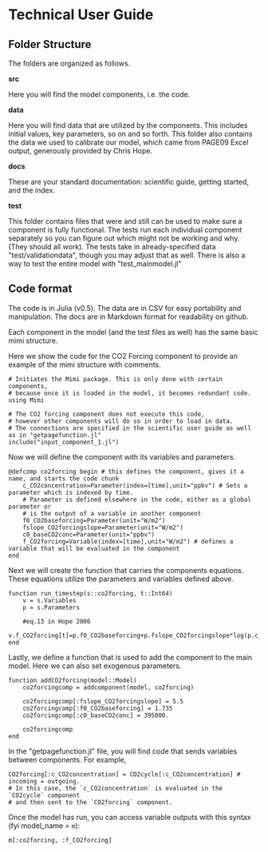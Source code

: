 # Technical User Guide

## Folder Structure

The folders are organized as follows.

**src**

Here you will find the model components, i.e. the code.

**data**

Here you will find data that are utilized by the components. This includes initial values, key parameters, so on and so forth. This folder also contains the data we used to calibrate our model, which came from PAGE09 Excel output, generously provided by Chris Hope.

**docs**

These are your standard documentation: scientific guide, getting started, and the index.

**test**

This folder contains files that were and still can be used to make sure a component is fully functional. The tests run each individual component separately so you can figure out which might not be working and why. (They should all work). The tests take in already-specified data "test/validationdata", though you may adjust that as well. There is also a way to test the entire model with "test_mainmodel.jl"

## Code format

The code is in Julia (v0.5).
The data are in CSV for easy portability and manipulation.
The docs are in Markdown format for readability on github.

Each component in the model (and the test files as well) has the same basic mimi structure.

Here we show the code for the CO2 Forcing component to provide an example of the mimi structure with comments.

```
# Initiates the Mimi package. This is only done with certain components,
# because once it is loaded in the model, it becomes redundant code.
using Mimi

# The CO2 forcing component does not execute this code,
# however other components will do so in order to load in data.
# The connections are specified in the scientific user guide as well as in "getpagefunction.jl"
include("input_component_1.jl")
```
Now we will define the component with its variables and parameters.

```
@defcomp co2forcing begin # this defines the component, gives it a name, and starts the code chunk
    c_CO2concentration=Parameter(index=[time],unit="ppbv") # Sets a parameter which is indexed by time.
    # Parameter is defined elsewhere in the code, either as a global parameter or
    # is the output of a variable in another component
    f0_CO2baseforcing=Parameter(unit="W/m2")
    fslope_CO2forcingslope=Parameter(unit="W/m2")
    c0_baseCO2conc=Parameter(unit="ppbv")
    f_CO2forcing=Variable(index=[time],unit="W/m2") # defines a variable that will be evaluated in the component
end
```
Next we will create the function that carries the components equations. These equations utilize the parameters and variables defined above.

```
function run_timestep(s::co2forcing, t::Int64)
    v = s.Variables
    p = s.Parameters

    #eq.13 in Hope 2006
    v.f_CO2forcing[t]=p.f0_CO2baseforcing+p.fslope_CO2forcingslope*log(p.c_CO2concentration[t]/p.c0_baseCO2conc)
end
```
Lastly, we define a function that is used to add the component to the main model. Here we can also set exogenous parameters.

```
function addCO2forcing(model::Model)
    co2forcingcomp = addcomponent(model, co2forcing)

    co2forcingcomp[:fslope_CO2forcingslope] = 5.5
    co2forcingcomp[:f0_CO2baseforcing] = 1.735
    co2forcingcomp[:c0_baseCO2conc] = 395000.

    co2forcingcomp
end
```

In the "getpagefunction.jl" file, you will find code that sends variables between components. For example,

```
CO2forcing[:c_CO2concentration] = CO2cycle[:c_CO2concentration] # incoming = outgoing.
# In this case, the `c_CO2concentration` is evaluated in the `CO2cycle` component
# and then sent to the `CO2forcing` component.
```

Once the model has run, you can access variable outputs with this syntax (fyi model_name = `m`):

```
m[:co2forcing, :f_CO2forcing]
```
